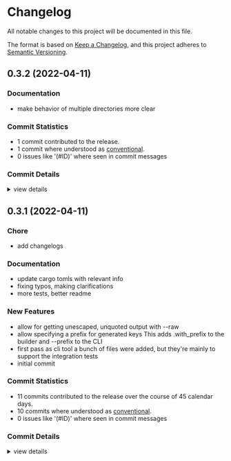 # Changelog

All notable changes to this project will be documented in this file.

The format is based on [Keep a Changelog](https://keepachangelog.com/en/1.0.0/),
and this project adheres to [Semantic Versioning](https://semver.org/spec/v2.0.0.html).

## 0.3.2 (2022-04-11)

### Documentation

 - <csr-id-6f9fa99f1ed03365a4a8e2eac8aecd7e0bd53edf/> make behavior of multiple directories more clear

### Commit Statistics

<csr-read-only-do-not-edit/>

 - 1 commit contributed to the release.
 - 1 commit where understood as [conventional](https://www.conventionalcommits.org).
 - 0 issues like '(#ID)' where seen in commit messages

### Commit Details

<csr-read-only-do-not-edit/>

<details><summary>view details</summary>

 * **Uncategorized**
    - make behavior of multiple directories more clear ([`6f9fa99`](https://github.comgit//mattcl/confpiler/commit/6f9fa99f1ed03365a4a8e2eac8aecd7e0bd53edf))
</details>

## 0.3.1 (2022-04-11)

<csr-id-598449234c43b8ef010c7d738086a7a7908fd3ea/>
<csr-id-0c8f530b9d670f729c0766209f80f1fb4ea05b68/>
<csr-id-8b4d0bf65e14f1f213674d717755fe94fe51a2f8/>

### Chore

 - <csr-id-8b4d0bf65e14f1f213674d717755fe94fe51a2f8/> add changelogs

### Documentation

 - <csr-id-236de63e40891b03c7b358827f1a8de670659a89/> update cargo tomls with relevant info
 - <csr-id-97b942cc898b34b8888ce1c099ad9429b297f6cc/> fixing typos, making clarifications
 - <csr-id-a683f0db860635a5cfb5917b6efd45e5e54653ca/> more tests, better readme

### New Features

 - <csr-id-a824cb042468c2ad18edc5cf045dbb99a1142bba/> allow for getting unescaped, unquoted output with --raw
 - <csr-id-9781899d3b3101eef91af431befa964c65bf87be/> allow specifying a prefix for generated keys
   This adds .with_prefix to the builder and --prefix to the CLI
 - <csr-id-10602d0361fc6e76a084021136fb0664d9897158/> first pass as cli tool
   a bunch of files were added, but they're mainly to support the
   integration tests
 - <csr-id-72375f349bb71c2bba47e23189d54f64e0a84d73/> initial commit

### Commit Statistics

<csr-read-only-do-not-edit/>

 - 11 commits contributed to the release over the course of 45 calendar days.
 - 10 commits where understood as [conventional](https://www.conventionalcommits.org).
 - 0 issues like '(#ID)' where seen in commit messages

### Commit Details

<csr-read-only-do-not-edit/>

<details><summary>view details</summary>

 * **Uncategorized**
    - Release confpiler v0.2.1, confpiler_cli v0.3.1 ([`e781460`](https://github.comgit//mattcl/confpiler/commit/e78146059e9b97f324dba3806edd2d2ab5a61e10))
    - add changelogs ([`8b4d0bf`](https://github.comgit//mattcl/confpiler/commit/8b4d0bf65e14f1f213674d717755fe94fe51a2f8))
    - allow for getting unescaped, unquoted output with --raw ([`a824cb0`](https://github.comgit//mattcl/confpiler/commit/a824cb042468c2ad18edc5cf045dbb99a1142bba))
    - clippy suggestions ([`5984492`](https://github.comgit//mattcl/confpiler/commit/598449234c43b8ef010c7d738086a7a7908fd3ea))
    - allow specifying a prefix for generated keys ([`9781899`](https://github.comgit//mattcl/confpiler/commit/9781899d3b3101eef91af431befa964c65bf87be))
    - exclude integration tests from cli package ([`0c8f530`](https://github.comgit//mattcl/confpiler/commit/0c8f530b9d670f729c0766209f80f1fb4ea05b68))
    - update cargo tomls with relevant info ([`236de63`](https://github.comgit//mattcl/confpiler/commit/236de63e40891b03c7b358827f1a8de670659a89))
    - fixing typos, making clarifications ([`97b942c`](https://github.comgit//mattcl/confpiler/commit/97b942cc898b34b8888ce1c099ad9429b297f6cc))
    - more tests, better readme ([`a683f0d`](https://github.comgit//mattcl/confpiler/commit/a683f0db860635a5cfb5917b6efd45e5e54653ca))
    - first pass as cli tool ([`10602d0`](https://github.comgit//mattcl/confpiler/commit/10602d0361fc6e76a084021136fb0664d9897158))
    - initial commit ([`72375f3`](https://github.comgit//mattcl/confpiler/commit/72375f349bb71c2bba47e23189d54f64e0a84d73))
</details>

